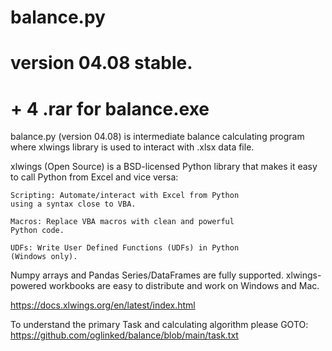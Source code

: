 # balance.py
# version 04.08 stable.
# + 4 .rar for balance.exe 

balance.py (version 04.08) is intermediate balance 
calculating program where xlwings library is used to 
interact with .xlsx data file.

xlwings (Open Source) is a BSD-licensed Python library that 
makes it easy to call Python from Excel and vice versa:

    Scripting: Automate/interact with Excel from Python 
    using a syntax close to VBA.

    Macros: Replace VBA macros with clean and powerful 
    Python code.

    UDFs: Write User Defined Functions (UDFs) in Python 
    (Windows only).

Numpy arrays and Pandas Series/DataFrames are fully supported. 
xlwings-powered workbooks are easy to distribute and 
work on Windows and Mac.

https://docs.xlwings.org/en/latest/index.html

To understand the primary Task and calculating algorithm 
please GOTO: 
https://github.com/oglinked/balance/blob/main/task.txt
